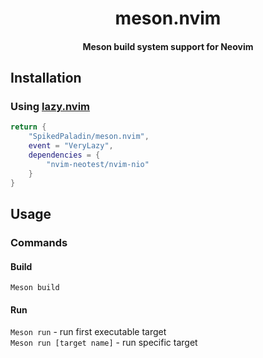 <h1 align="center">meson.nvim</h1>
<h4 align="center">Meson build system support for Neovim</h4>

## Installation
### Using [lazy.nvim](https://github.com/folke/lazy.nvim)
```lua
return {
    "SpikedPaladin/meson.nvim",
    event = "VeryLazy",
    dependencies = {
        "nvim-neotest/nvim-nio"
    }
}
```

## Usage
### Commands
#### Build
`Meson build`
#### Run
`Meson run` - run first executable target  
`Meson run [target name]` - run specific target
